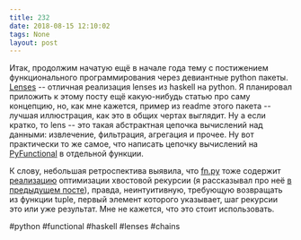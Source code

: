 ```yaml
---
title: 232
date: 2018-08-15 12:10:02
tags: None
layout: post
---
```


Итак, продолжим начатую ещё в начале года тему с постижением функционального программирования через девиантные python пакеты. [Lenses](https://github.com/ingolemo/python-lenses) -- отличная реализация lenses из haskell на python. Я планировал приложить к этому посту ещё какую-нибудь статью про саму концепцию, но, как мне кажется, пример из readme этого пакета -- лучшая иллюстрация, как это в общих чертах выглядит. Ну а если кратко, то lens -- это такая абстрактная цепочка вычислений над данными: извлечение, фильтрация, агрегация и прочее. Ну вот практически то же самое, что написать цепочку вычислений на [PyFunctional](https://t.me/itgram_channel/15) в отдельной функции.

К слову, небольшая ретроспектива выявила, что [fn.py](https://t.me/itgram_channel/15) тоже содержит [реализацию](https://github.com/kachayev/fn.py/blob/master/fn/recur.py) оптимизации хвостовой рекурсии (я рассказывал про неё [в предыдущем посте](https://t.me/itgram_channel/231)), правда, неинтуитивную, требующую возвращать из функции tuple, первый элемент которого указывает, шаг рекурсии это или уже результат. Мне не кажется, что это стоит использовать.

#python #functional #haskell #lenses #chains

